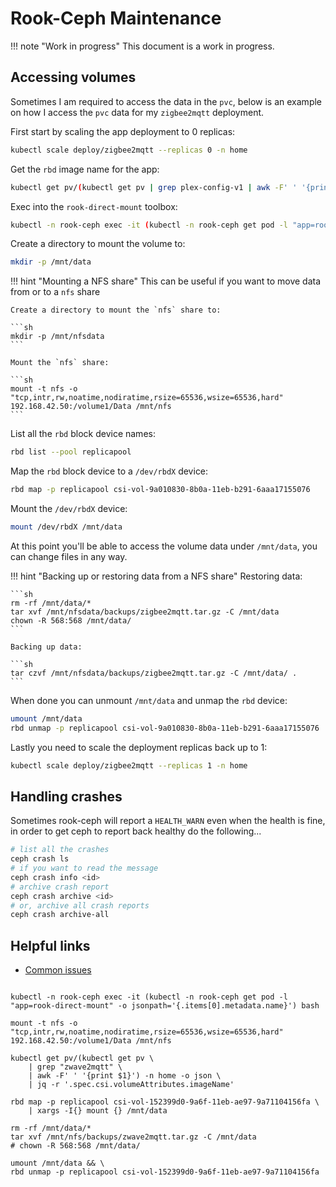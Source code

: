 # Rook-Ceph Maintenance

!!! note "Work in progress"
    This document is a work in progress.

## Accessing volumes

Sometimes I am required to access the data in the `pvc`, below is an example on how I access the `pvc` data for my `zigbee2mqtt` deployment.

First start by scaling the app deployment to 0 replicas:

```sh
kubectl scale deploy/zigbee2mqtt --replicas 0 -n home
```

Get the `rbd` image name for the app:

```sh
kubectl get pv/(kubectl get pv | grep plex-config-v1 | awk -F' ' '{print $1}') -n home -o json | jq -r '.spec.csi.volumeAttributes.imageName'
```

Exec into the `rook-direct-mount` toolbox:

```sh
kubectl -n rook-ceph exec -it (kubectl -n rook-ceph get pod -l "app=rook-direct-mount" -o jsonpath='{.items[0].metadata.name}') bash
```

Create a directory to mount the volume to:

```sh
mkdir -p /mnt/data
```

!!! hint "Mounting a NFS share"
    This can be useful if you want to move data from or to a `nfs` share

    Create a directory to mount the `nfs` share to:

    ```sh
    mkdir -p /mnt/nfsdata
    ```

    Mount the `nfs` share:

    ```sh
    mount -t nfs -o "tcp,intr,rw,noatime,nodiratime,rsize=65536,wsize=65536,hard" 192.168.42.50:/volume1/Data /mnt/nfs
    ```

List all the `rbd` block device names:

```sh
rbd list --pool replicapool
```

Map the `rbd` block device to a `/dev/rbdX` device:

```sh
rbd map -p replicapool csi-vol-9a010830-8b0a-11eb-b291-6aaa17155076
```

Mount the `/dev/rbdX` device:

```sh
mount /dev/rbdX /mnt/data
```

At this point you'll be able to access the volume data under `/mnt/data`, you can change files in any way.

!!! hint "Backing up or restoring data from a NFS share"
    Restoring data:

    ```sh
    rm -rf /mnt/data/*
    tar xvf /mnt/nfsdata/backups/zigbee2mqtt.tar.gz -C /mnt/data
    chown -R 568:568 /mnt/data/
    ```

    Backing up data:

    ```sh
    tar czvf /mnt/nfsdata/backups/zigbee2mqtt.tar.gz -C /mnt/data/ .
    ```

When done you can unmount `/mnt/data` and unmap the `rbd` device:

```sh
umount /mnt/data
rbd unmap -p replicapool csi-vol-9a010830-8b0a-11eb-b291-6aaa17155076
```

Lastly you need to scale the deployment replicas back up to 1:

```sh
kubectl scale deploy/zigbee2mqtt --replicas 1 -n home
```

## Handling crashes

Sometimes rook-ceph will report a `HEALTH_WARN` even when the health is fine, in order to get ceph to report back healthy do the following...

```sh
# list all the crashes
ceph crash ls
# if you want to read the message
ceph crash info <id>
# archive crash report
ceph crash archive <id>
# or, archive all crash reports
ceph crash archive-all
```

## Helpful links

* [Common issues](https://rook.io/docs/rook/v1.5/ceph-common-issues.html)

```

kubectl -n rook-ceph exec -it (kubectl -n rook-ceph get pod -l "app=rook-direct-mount" -o jsonpath='{.items[0].metadata.name}') bash

mount -t nfs -o "tcp,intr,rw,noatime,nodiratime,rsize=65536,wsize=65536,hard" 192.168.42.50:/volume1/Data /mnt/nfs

kubectl get pv/(kubectl get pv \
    | grep "zwave2mqtt" \
    | awk -F' ' '{print $1}') -n home -o json \
    | jq -r '.spec.csi.volumeAttributes.imageName'

rbd map -p replicapool csi-vol-152399d0-9a6f-11eb-ae97-9a71104156fa \
    | xargs -I{} mount {} /mnt/data

rm -rf /mnt/data/*
tar xvf /mnt/nfs/backups/zwave2mqtt.tar.gz -C /mnt/data
# chown -R 568:568 /mnt/data/

umount /mnt/data && \
rbd unmap -p replicapool csi-vol-152399d0-9a6f-11eb-ae97-9a71104156fa
```
